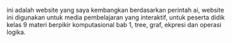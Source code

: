ini adalah website yang saya kembangkan berdasarkan perintah ai,
website ini digunakan untuk media pembelajaran yang interaktif, untuk peserta didik kelas 9
materi berpikir komputasional bab 1, 
tree, graf, ekpresi dan operasi logika.
